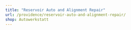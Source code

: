 ```yaml
---
title: "Reservoir Auto and Alignment Repair"
url: /providence/reservoir-auto-and-alignment-repair/
shop: Autowerkstatt
---
```

